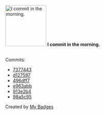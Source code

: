 <img src="https://github.com/my-badges/my-badges/blob/master/src/all-badges/time-of-commit/morning-commits.png?raw=true" alt="I commit in the morning." title="I commit in the morning." width="128">
<strong>I commit in the morning.</strong>
<br><br>

Commits:

- <a href="https://github.com/p0dalirius/smbclient-ng/commit/73774433412ab19aba3f3f4e7862f28ac9755941">7377443</a>
- <a href="https://github.com/p0dalirius/smbclient-ng/commit/d127597777295526b962f3bf829884d2d16519fa">d127597</a>
- <a href="https://github.com/p0dalirius/WifiListProbeRequests/commit/496dff77daeb19ec942e285d4d09f07bb8638fd0">496dff7</a>
- <a href="https://github.com/p0dalirius/SortWindowsISOs/commit/e963abb6c507024eebd0304ce5121c85d41156d7">e963abb</a>
- <a href="https://github.com/p0dalirius/SortWindowsISOs/commit/913e2b40ad026b3afb3f9c3456a9160eb50f1fe3">913e2b4</a>
- <a href="https://github.com/p0dalirius/SortWindowsISOs/commit/98a5c95bc43ecbe5826f3b0f70a6aca3bae1fef1">98a5c95</a>


Created by <a href="https://github.com/my-badges/my-badges">My Badges</a>